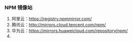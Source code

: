 ### NPM 镜像站

1. 阿里云：https://registry.npmmirror.com/
2. 腾讯云：http://mirrors.cloud.tencent.com/npm/
3. 华为云：https://mirrors.huaweicloud.com/repository/npm/
4. 
